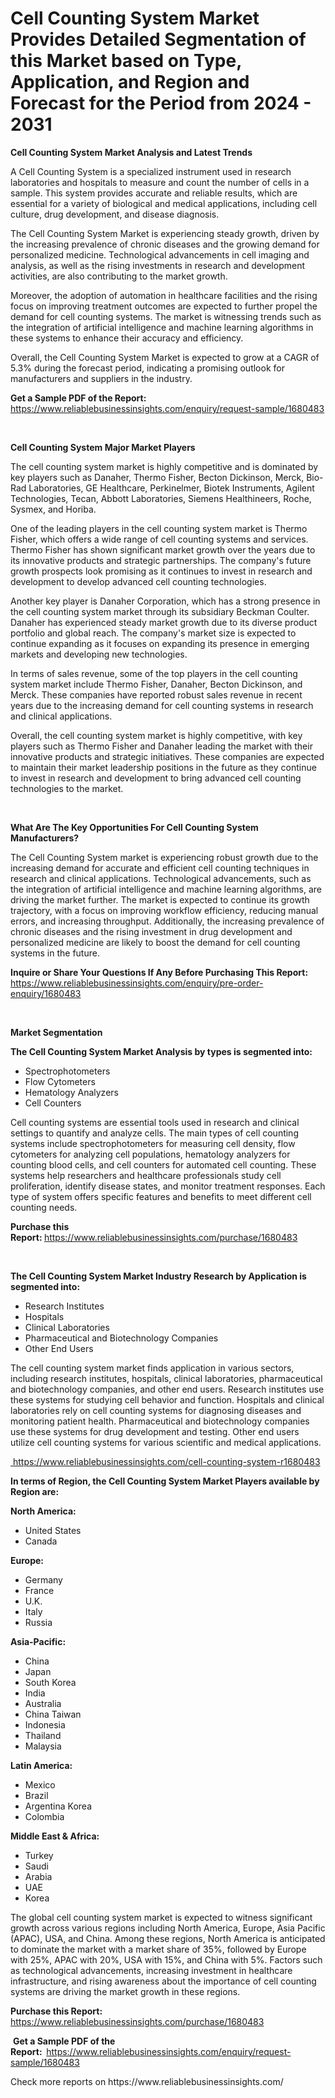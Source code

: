 <p><h1>Cell Counting System Market Provides Detailed Segmentation of this Market based on Type, Application, and Region and Forecast for the Period from 2024 - 2031</h1></p><p><strong>Cell Counting System Market Analysis and Latest Trends</strong></p>
<p><p>A Cell Counting System is a specialized instrument used in research laboratories and hospitals to measure and count the number of cells in a sample. This system provides accurate and reliable results, which are essential for a variety of biological and medical applications, including cell culture, drug development, and disease diagnosis.</p><p>The Cell Counting System Market is experiencing steady growth, driven by the increasing prevalence of chronic diseases and the growing demand for personalized medicine. Technological advancements in cell imaging and analysis, as well as the rising investments in research and development activities, are also contributing to the market growth.</p><p>Moreover, the adoption of automation in healthcare facilities and the rising focus on improving treatment outcomes are expected to further propel the demand for cell counting systems. The market is witnessing trends such as the integration of artificial intelligence and machine learning algorithms in these systems to enhance their accuracy and efficiency.</p><p>Overall, the Cell Counting System Market is expected to grow at a CAGR of 5.3% during the forecast period, indicating a promising outlook for manufacturers and suppliers in the industry.</p></p>
<p><strong>Get a Sample PDF of the Report:&nbsp;</strong> <a href="https://www.reliablebusinessinsights.com/enquiry/request-sample/1680483">https://www.reliablebusinessinsights.com/enquiry/request-sample/1680483</a></p>
<p>&nbsp;</p>
<p><strong>Cell Counting System Major Market Players</strong></p>
<p><p>The cell counting system market is highly competitive and is dominated by key players such as Danaher, Thermo Fisher, Becton Dickinson, Merck, Bio-Rad Laboratories, GE Healthcare, Perkinelmer, Biotek Instruments, Agilent Technologies, Tecan, Abbott Laboratories, Siemens Healthineers, Roche, Sysmex, and Horiba.</p><p>One of the leading players in the cell counting system market is Thermo Fisher, which offers a wide range of cell counting systems and services. Thermo Fisher has shown significant market growth over the years due to its innovative products and strategic partnerships. The company's future growth prospects look promising as it continues to invest in research and development to develop advanced cell counting technologies.</p><p>Another key player is Danaher Corporation, which has a strong presence in the cell counting system market through its subsidiary Beckman Coulter. Danaher has experienced steady market growth due to its diverse product portfolio and global reach. The company's market size is expected to continue expanding as it focuses on expanding its presence in emerging markets and developing new technologies.</p><p>In terms of sales revenue, some of the top players in the cell counting system market include Thermo Fisher, Danaher, Becton Dickinson, and Merck. These companies have reported robust sales revenue in recent years due to the increasing demand for cell counting systems in research and clinical applications.</p><p>Overall, the cell counting system market is highly competitive, with key players such as Thermo Fisher and Danaher leading the market with their innovative products and strategic initiatives. These companies are expected to maintain their market leadership positions in the future as they continue to invest in research and development to bring advanced cell counting technologies to the market.</p></p>
<p>&nbsp;</p>
<p><strong>What Are The Key Opportunities For Cell Counting System Manufacturers?</strong></p>
<p><p>The Cell Counting System market is experiencing robust growth due to the increasing demand for accurate and efficient cell counting techniques in research and clinical applications. Technological advancements, such as the integration of artificial intelligence and machine learning algorithms, are driving the market further. The market is expected to continue its growth trajectory, with a focus on improving workflow efficiency, reducing manual errors, and increasing throughput. Additionally, the increasing prevalence of chronic diseases and the rising investment in drug development and personalized medicine are likely to boost the demand for cell counting systems in the future.</p></p>
<p><strong>Inquire or Share Your Questions If Any Before Purchasing This Report:</strong> <a href="https://www.reliablebusinessinsights.com/enquiry/pre-order-enquiry/1680483">https://www.reliablebusinessinsights.com/enquiry/pre-order-enquiry/1680483</a></p>
<p>&nbsp;</p>
<p><strong>Market Segmentation</strong></p>
<p><strong>The Cell Counting System Market Analysis by types is segmented into:</strong></p>
<p><ul><li>Spectrophotometers</li><li>Flow Cytometers</li><li>Hematology Analyzers</li><li>Cell Counters</li></ul></p>
<p><p>Cell counting systems are essential tools used in research and clinical settings to quantify and analyze cells. The main types of cell counting systems include spectrophotometers for measuring cell density, flow cytometers for analyzing cell populations, hematology analyzers for counting blood cells, and cell counters for automated cell counting. These systems help researchers and healthcare professionals study cell proliferation, identify disease states, and monitor treatment responses. Each type of system offers specific features and benefits to meet different cell counting needs.</p></p>
<p><strong>Purchase this Report:&nbsp;</strong><a href="https://www.reliablebusinessinsights.com/purchase/1680483">https://www.reliablebusinessinsights.com/purchase/1680483</a></p>
<p>&nbsp;</p>
<p><strong>The Cell Counting System Market Industry Research by Application is segmented into:</strong></p>
<p><ul><li>Research Institutes</li><li>Hospitals</li><li>Clinical Laboratories</li><li>Pharmaceutical and Biotechnology Companies</li><li>Other End Users</li></ul></p>
<p><p>The cell counting system market finds application in various sectors, including research institutes, hospitals, clinical laboratories, pharmaceutical and biotechnology companies, and other end users. Research institutes use these systems for studying cell behavior and function. Hospitals and clinical laboratories rely on cell counting systems for diagnosing diseases and monitoring patient health. Pharmaceutical and biotechnology companies use these systems for drug development and testing. Other end users utilize cell counting systems for various scientific and medical applications.</p></p>
<p><a href="https://www.reliablebusinessinsights.com/cell-counting-system-r1680483">&nbsp;https://www.reliablebusinessinsights.com/cell-counting-system-r1680483</a></p>
<p><strong>In terms of Region, the Cell Counting System Market Players available by Region are:</strong></p>
<p>
    <p> <strong> North America: </strong>
        <ul>
            <li>United States</li>
            <li>Canada</li>
        </ul>
        </p> 
    <p> <strong> Europe: </strong>
        <ul>
            <li>Germany</li>
            <li>France</li>
            <li>U.K.</li>
            <li>Italy</li>
            <li>Russia</li>
        </ul>
        </p> 
    <p> <strong> Asia-Pacific: </strong>
        <ul>
            <li>China</li>
            <li>Japan</li>
            <li>South Korea</li>
            <li>India</li>
            <li>Australia</li>
            <li>China Taiwan</li>
            <li>Indonesia</li>
            <li>Thailand</li>
            <li>Malaysia</li>
        </ul>
        </p> 
    <p> <strong> Latin America: </strong>
        <ul>
            <li>Mexico</li>
            <li>Brazil</li>
            <li>Argentina Korea</li>
            <li>Colombia</li>
        </ul>
        </p> 
    <p> <strong> Middle East & Africa: </strong>
        <ul>
            <li>Turkey</li>
            <li>Saudi</li>
            <li>Arabia</li>
            <li>UAE</li>
            <li>Korea</li>
        </ul>
    </p>
    </p>
<p><p>The global cell counting system market is expected to witness significant growth across various regions including North America, Europe, Asia Pacific (APAC), USA, and China. Among these regions, North America is anticipated to dominate the market with a market share of 35%, followed by Europe with 25%, APAC with 20%, USA with 15%, and China with 5%. Factors such as technological advancements, increasing investment in healthcare infrastructure, and rising awareness about the importance of cell counting systems are driving the market growth in these regions.</p></p>
<p><strong>Purchase this Report: </strong><a href="https://www.reliablebusinessinsights.com/purchase/1680483">https://www.reliablebusinessinsights.com/purchase/1680483</a></p>
<p>&nbsp;<strong>Get a Sample PDF of the Report:&nbsp;&nbsp;</strong><a href="https://www.reliablebusinessinsights.com/enquiry/request-sample/1680483">https://www.reliablebusinessinsights.com/enquiry/request-sample/1680483</a></p>
<p><strong></strong></p>
<p>Check more reports on https://www.reliablebusinessinsights.com/</p>